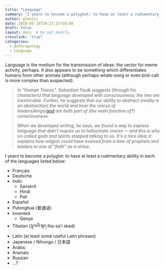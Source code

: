 ```yaml
---
title: "Language"
summary: "I yearn to become a polyglot: to have at least a rudimentary ability in each of the languages listed within."
author: glennji
date: 2019-05-16T20:27:21+10:00
draft: false
layout: docs  # Do not modify.
crosslink: "true"
categories:
  - Anthropology
  - Language
---
```

Language is the medium for the transmission of ideas: the vector for meme activity, perhaps. It also appears to be something which differentiates humans from other animals (although perhaps whale-song or even bird-call is more complex than suspected).

> _In "Human Traces", Sebastian Faulk suggests (through his characters) that language developed with consciousness; the two are inextricable. Further, he suggests that our ability to abstract (reality is an abstraction) the world and hear the voices of leaders/kings/[god](gods) are both part of (the main function of?) consciousness._
>
> _When we developed writing, he says, we found a way to express language that didn't require us to hallucinate voices -- and this is why so-called gods and spirits stopped talking to us. It's a nice idea; it explains how religion could have evolved from a time of prophets and leaders to one of "faith" as a virtue._

I yearn to become a polyglot: to have at least a rudimentary ability in each of the languages listed below:

 * Français
 * Deutsche
 * Indic
     * Sanskrit
     * Hindi
     * Pali
 * Español
 * Putonghua (普通话)
 * Invented
     * Qenya
 * Tibetan (ལྷ་སའི་སྐད lha-sa'i skad)
 * Latin (at least some useful Latin phrases)
 * Japanese / Nihongo / 日本語
 * Arabic
 * Aramaic
 * Russian
 * ...?


